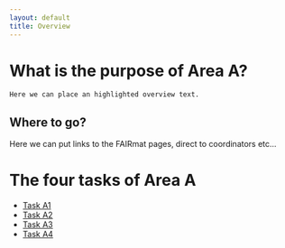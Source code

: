```yaml
---
layout: default
title: Overview
---
```


# What is the purpose of Area A?

    Here we can place an highlighted overview text.

## Where to go?

Here we can put links to the FAIRmat pages, direct to coordinators etc...

# The four tasks of Area A

- [Task A1](task_a1.html)
- [Task A2](task_a2.html)
- [Task A3](task_a3.html)
- [Task A4](task_a4.html)
